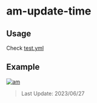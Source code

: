 # am-update-time

## Usage

Check [test.yml](.github/workflows/test.yml)

## Example

[![am][am-logo]][am-url]
> Last Update: 2023/06/27

[am-logo]:https://img.shields.io/badge/Apple%20Music-歌单-FA243C?logo=applemusic&logoColor=white&style=flat-square
[am-url]:https://music.apple.com/cn/playlist/just-my-favorite/pl.u-8aAVZglHWya2xM